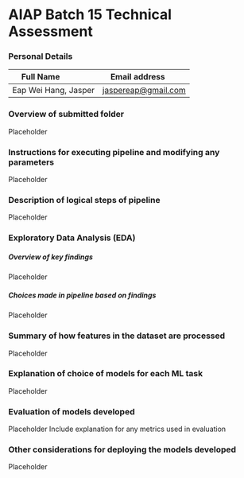# AIAP Batch 15 Technical Assessment
### Personal Details
| Full Name            | Email address       |
| ---------------------| ------------------- |
| Eap Wei Hang, Jasper | jaspereap@gmail.com |

### Overview of submitted folder
Placeholder

### Instructions for executing pipeline and modifying any parameters
Placeholder

### Description of logical steps of pipeline
Placeholder

### Exploratory Data Analysis (EDA)
##### Overview of key findings
Placeholder
##### Choices made in pipeline based on findings
Placeholder

### Summary of how features in the dataset are processed
Placeholder

### Explanation of choice of models for each ML task
Placeholder

### Evaluation of models developed
Placeholder
Include explanation for any metrics used in evaluation

### Other considerations for deploying the models developed
Placeholder